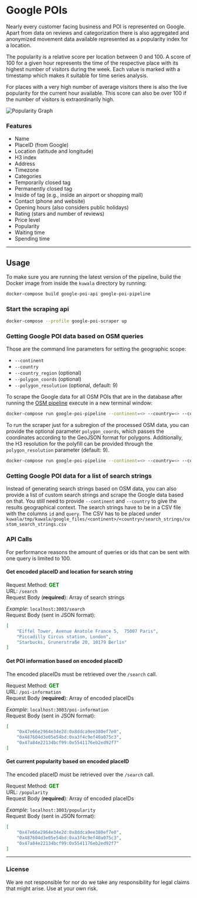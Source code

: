 # Google POIs

Nearly every customer facing business and POI is represented on Google. Apart from data on reviews and categorization 
there is also aggregated and anonymized movement data available represented as a popularity index for a location.

The popularity is a relative score per location between 0 and 100. A score of 100 for a given hour represents the time 
of the respective place with its highest number of visitors during the week. Each value is marked with a timestamp which
makes it suitable for time series analysis.

For places with a very high number of average visitors there is also the live popularity for the current hour available.
This score can also be over 100 if the number of visitors is extraordinarily high.

![Popularity Graph](../../../docs/images/google_poi_popularity_graph.png)

### Features

- Name
- PlaceID (from Google)
- Location (latitude and longitude)
- H3 index
- Address
- Timezone
- Categories
- Temporarily closed tag
- Permanently closed tag
- Inside of tag (e.g., inside an airport or shopping mall)
- Contact (phone and website)
- Opening hours (also considers public holidays)
- Rating (stars and number of reviews)
- Price level
- Popularity
- Waiting time
- Spending time

---

## Usage

To make sure you are running the latest version of the pipeline, build the Docker image from inside the `kuwala` 
directory by running:

```zsh
docker-compose build google-poi-api google-poi-pipeline
```

### Start the scraping api

```zsh
docker-compose --profile google-poi-scraper up
```

### Getting Google POI data based on OSM queries

Those are the command line parameters for setting the geographic scope:

- `--continent`
- `--country`
- `--country_region` (optional)
- `--polygon_coords` (optional)
- `--polygon_resolution` (optional, default: 9)

To scrape the Google data for all OSM POIs that are in the database after running the 
[OSM pipeline](https://github.com/kuwala-io/kuwala/tree/master/kuwala/pipelines/osm-poi) execute in a new terminal 
window:

```zsh
docker-compose run google-poi-pipeline --continent=<> --country=<> --country_region=<>
```

To run the scraper just for a subregion of the processed OSM data, you can provide the optional parameter 
`polygon_coords`, which passes the coordinates according to the GeoJSON format for polygons. Additionally, the H3
resolution for the polyfill can be provided through the `polygon_resolution` parameter (default: 9).

```zsh
docker-compose run google-poi-pipeline --continent=<> --country=<> --country_region=<> --polygon_coords="[[[14.490726008861989,35.88842705928255],[14.490726008861989,35.90641346655704],[14.51292661409779,35.90641346655704],[14.51292661409779,35.88842705928255],[14.490726008861989,35.88842705928255]]]"
```

### Getting Google POI data for a list of search strings

Instead of generating search strings based on OSM data, you can also provide a list of custom search strings and scrape
the Google data based on that. You still need to provide `--continent` and `--country` to give the results geographical 
context. The search strings have to be in a CSV file with the columns `id` and `query`. The CSV has to be placed under
`kuwala/tmp/kuwala/google_files/<continent>/<country>/search_strings/custom_search_strings.csv`

### API Calls

For performance reasons the amount of queries or ids that can be sent with one query is limited to 100.

#### Get encoded placeID and location for search string

Request Method: <span style="color:green">**GET**</span><br/>
URL: `/search`<br/>
Request Body (**required**): Array of search strings<br/>

*Example*: `localhost:3003/search`</br>
Request Body (sent in JSON format):

```json 
[
    "Eiffel Tower, Avenue Anatole France 5,  75007 Paris",
    "Piccadilly Circus station, London",
    "Starbucks, Grunerstraße 20, 10179 Berlin"
]
```

#### Get POI information based on encoded placeID

The encoded placeIDs must be retrieved over the `/search` call.

Request Method: <span style="color:green">**GET**</span><br/>
URL: `/poi-information`<br/>
Request Body (**required**): Array of encoded placeIDs<br/>

*Example*: `localhost:3003/poi-information`<br>
Request Body (sent in JSON format):

```json 
[
    "0x47e66e2964e34e2d:0x8ddca9ee380ef7e0",
    "0x487604d3e05e54bd:0xa3f4c9ef40a075c3",
    "0x47a84e22134bcf99:0x5541176eb2ed92f7"
]
```

#### Get current popularity based on encoded placeID

The encoded placeID must be retrieved over the `/search` call.

Request Method: <span style="color:green">**GET**</span><br/>
URL: `/popularity`<br/>
Request Body (**required**): Array of encoded placeIDs<br/>

*Example*: `localhost:3003/popularity`<br>
Request Body (sent in JSON format):

```json 
[
    "0x47e66e2964e34e2d:0x8ddca9ee380ef7e0",
    "0x487604d3e05e54bd:0xa3f4c9ef40a075c3",
    "0x47a84e22134bcf99:0x5541176eb2ed92f7"
]
```

---
### License

We are not responsible for nor do we take any responsibility for legal claims that might arise. Use at your own risk. 